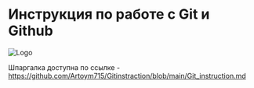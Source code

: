 # Инструкция по работе с Git и Github  

<image src="img\gitandgithub logo.png" alt="Logo">
  
  Шпаргалка доступна по ссылке - https://github.com/Artoym715/Gitinstraction/blob/main/Git_instruction.md

